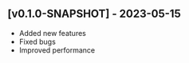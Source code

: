 
## [v0.1.0-SNAPSHOT] - 2023-05-15
- Added new features
- Fixed bugs
- Improved performance
      

